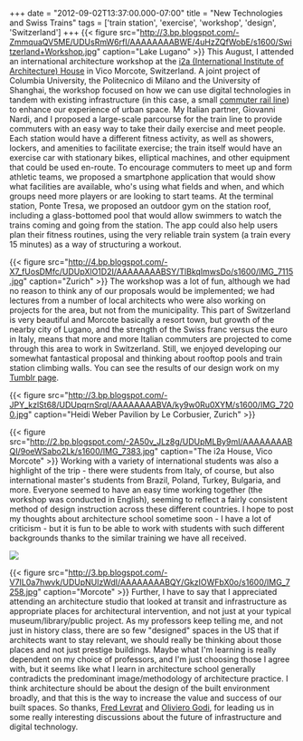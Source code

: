 +++
date = "2012-09-02T13:37:00.000-07:00"
title = "New Technologies and Swiss Trains"
tags = ['train station', 'exercise', 'workshop', 'design', 'Switzerland']
+++
{{< figure src="http://3.bp.blogspot.com/-ZmmquaQV5ME/UDUsRmW6rfI/AAAAAAAABWE/4uHzZQfWobE/s1600/Switzerland+Workshop.jpg" caption="Lake Lugano" >}}
This August, I attended an international architecture workshop at the [i2a (International Institute of Architecture) House](http://www.i2a.ch/) in Vico Morcote, Switzerland.  A joint project of Columbia University, the Politecnico di Milano and the University of Shanghai, the workshop focused on how we can use digital technologies in tandem with existing infrastructure (in this case, a small [commuter rail line](http://www.flpsa.ch/en.htm)) to enhance our experience of urban space.  My Italian partner, Giovanni Nardi, and I proposed a large-scale parcourse for the train line to provide commuters with an easy way to take their daily exercise and meet people.  Each station would have a different fitness activity, as well as showers, lockers, and amenities to facilitate exercise; the train itself would have an exercise car with stationary bikes, elliptical machines, and other equipment that could be used en-route.  To encourage commuters to meet up and form athletic teams, we proposed a smartphone application that would show what facilities are available, who's using what fields and when, and which groups need more players or are looking to start teams.  At the terminal station, Ponte Tresa, we proposed an outdoor gym on the station roof, including a glass-bottomed pool that would allow swimmers to watch the trains coming and going from the station.  The app could also help users plan their fitness routines, using the very reliable train system (a train every 15 minutes) as a way of structuring a workout.

{{< figure src="http://4.bp.blogspot.com/-X7_fUosDMfc/UDUpXlO1D2I/AAAAAAAABSY/TlBkqImwsDo/s1600/IMG_7115.jpg" caption="Zurich" >}}
The workshop was a lot of fun, although we had no reason to think any of our proposals would be implemented; we had lectures from a number of local architects who were also working on projects for the area, but not from the municipality.  This part of Switzerland is very beautiful and Morcote basically a resort town, but growth of the nearby city of Lugano, and the strength of the Swiss franc versus the euro in Italy, means that more and more Italian commuters are projected to come through this area to work in Switzerland.  Still, we enjoyed developing our somewhat fantastical proposal and thinking about rooftop pools and train station climbing walls.  You can see the results of our design work on my [Tumblr page](http://notbuiltinaday.tumblr.com/).

{{< figure src="http://3.bp.blogspot.com/-JPY_kzlSt68/UDUpqrnSrqI/AAAAAAAABVA/ky9w0Ru0XYM/s1600/IMG_7200.jpg" caption="Heidi Weber Pavilion by Le Corbusier, Zurich" >}}

{{< figure src="http://2.bp.blogspot.com/-2A50v_JLz8g/UDUpMLBy9mI/AAAAAAAABQI/9oeWSabo2Lk/s1600/IMG_7383.jpg" caption="The i2a House, Vico Morcote" >}}
Working with a variety of international students was also a highlight of the trip - there were students from Italy, of course, but also international master's students from Brazil, Poland, Turkey, Bulgaria, and more.  Everyone seemed to have an easy time working together (the workshop was conducted in English), seeming to reflect a fairly consistent method of design instruction across these different countries.  I hope to post my thoughts about architecture school sometime soon - I have a lot of criticism - but it is fun to be able to work with students with such different backgrounds thanks to the similar training we have all received.

<img src="http://4.bp.blogspot.com/-5u6kBJ8CbSM/UDUpT1BZuKI/AAAAAAAABRY/J85gkLK-c_k/s1600/IMG_7237.jpg"/>

{{< figure src="http://3.bp.blogspot.com/-V7IL0a7hwvk/UDUpNUlzWdI/AAAAAAAABQY/GkzIOWFbX0o/s1600/IMG_7258.jpg" caption="Morcote" >}}
Further, I have to say that I appreciated attending an architecture studio that looked at transit and infrastructure as appropriate places for architectural intervention, and not just at your typical museum/library/public project.  As my professors keep telling me, and not just in history class, there are so few "designed" spaces in the US that if architects want to stay relevant, we should really be thinking about those places and not just prestige buildings.  Maybe what I'm learning is really dependent on my choice of professors, and I'm just choosing those I agree with, but it seems like what I learn in architecture school generally contradicts the predominant image/methodology of architecture practice.  I think architecture should be about the design of the built environment broadly, and that this is the way to increase the value and success of our built spaces.  So thanks, [Fred Levrat](http://www.levratdesign.com/) and [Oliviero Godi](http://www.exposurearchitects.com/), for leading us in some really interesting discussions about the future of infrastructure and digital technology.
